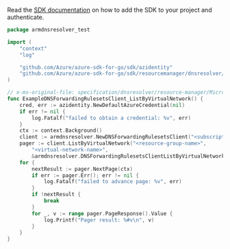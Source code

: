 Read the [SDK documentation](https://github.com/Azure/azure-sdk-for-go/blob/sdk%2Fresourcemanager%2Fdnsresolver%2Farmdnsresolver%2Fv0.1.0/sdk/resourcemanager/dnsresolver/armdnsresolver/README.md) on how to add the SDK to your project and authenticate.

```go
package armdnsresolver_test

import (
	"context"
	"log"

	"github.com/Azure/azure-sdk-for-go/sdk/azidentity"
	"github.com/Azure/azure-sdk-for-go/sdk/resourcemanager/dnsresolver/armdnsresolver"
)

// x-ms-original-file: specification/dnsresolver/resource-manager/Microsoft.Network/preview/2020-04-01-preview/examples/DnsForwardingRuleset_ListByVirtualNetwork.json
func ExampleDNSForwardingRulesetsClient_ListByVirtualNetwork() {
	cred, err := azidentity.NewDefaultAzureCredential(nil)
	if err != nil {
		log.Fatalf("failed to obtain a credential: %v", err)
	}
	ctx := context.Background()
	client := armdnsresolver.NewDNSForwardingRulesetsClient("<subscription-id>", cred, nil)
	pager := client.ListByVirtualNetwork("<resource-group-name>",
		"<virtual-network-name>",
		&armdnsresolver.DNSForwardingRulesetsClientListByVirtualNetworkOptions{Top: nil})
	for {
		nextResult := pager.NextPage(ctx)
		if err := pager.Err(); err != nil {
			log.Fatalf("failed to advance page: %v", err)
		}
		if !nextResult {
			break
		}
		for _, v := range pager.PageResponse().Value {
			log.Printf("Pager result: %#v\n", v)
		}
	}
}
```
